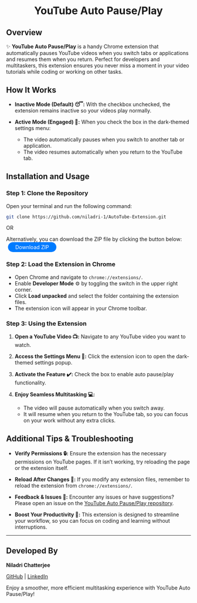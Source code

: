 <div align="center">
  <h1>YouTube Auto Pause/Play</h1>
</div>

## Overview

✨ **YouTube Auto Pause/Play** is a handy Chrome extension that automatically pauses YouTube videos when you switch tabs or applications and resumes them when you return. Perfect for developers and multitaskers, this extension ensures you never miss a moment in your video tutorials while coding or working on other tasks.

## How It Works

- **Inactive Mode (Default) 😴:**
  With the checkbox unchecked, the extension remains inactive so your videos play normally.

- **Active Mode (Engaged) 🚀:**
  When you check the box in the dark-themed settings menu:
  - The video automatically pauses when you switch to another tab or application.
  - The video resumes automatically when you return to the YouTube tab.

## Installation and Usage

### Step 1: Clone the Repository

Open your terminal and run the following command:

```bash
git clone https://github.com/niladri-1/AutoTube-Extension.git
```
OR

Alternatively, you can download the ZIP file by clicking the button below:
 <a href="https://github.com/niladri-1/AutoTube-Extension/archive/refs/heads/main.zip" target="_blank" style="display: inline-block; padding: 5px 20px; background-color: #007bff; color: #fff; border-radius: 25px; text-decoration: none; margin-left: 5px">Download ZIP</a>


### Step 2: Load the Extension in Chrome

- Open Chrome and navigate to `chrome://extensions/`.
- Enable **Developer Mode** ⚙️ by toggling the switch in the upper right corner.
- Click **Load unpacked** and select the folder containing the extension files.
- The extension icon will appear in your Chrome toolbar.

### Step 3: Using the Extension

1. **Open a YouTube Video 📺:**
   Navigate to any YouTube video you want to watch.

2. **Access the Settings Menu 🔧:**
   Click the extension icon to open the dark-themed settings popup.

3. **Activate the Feature ✔️:**
   Check the box to enable auto pause/play functionality.

4. **Enjoy Seamless Multitasking 💻:**
   - The video will pause automatically when you switch away.
   - It will resume when you return to the YouTube tab, so you can focus on your work without any extra clicks.

## Additional Tips & Troubleshooting

- **Verify Permissions 🔒:**
  Ensure the extension has the necessary permissions on YouTube pages. If it isn’t working, try reloading the page or the extension itself.

- **Reload After Changes 🔄:**
  If you modify any extension files, remember to reload the extension from `chrome://extensions/`.

- **Feedback & Issues 📝:**
  Encounter any issues or have suggestions? Please open an issue on the [YouTube Auto Pause/Play repository](https://github.com/niladri-1/YouTube-Auto-Pause-Play.git).

- **Boost Your Productivity 🎉:**
  This extension is designed to streamline your workflow, so you can focus on coding and learning without interruptions.

---

## Developed By

**Niladri Chatterjee**

[GitHub](https://github.com/niladri-1) | [LinkedIn](https://linkedin.com/in/niladri1)

Enjoy a smoother, more efficient multitasking experience with YouTube Auto Pause/Play!
